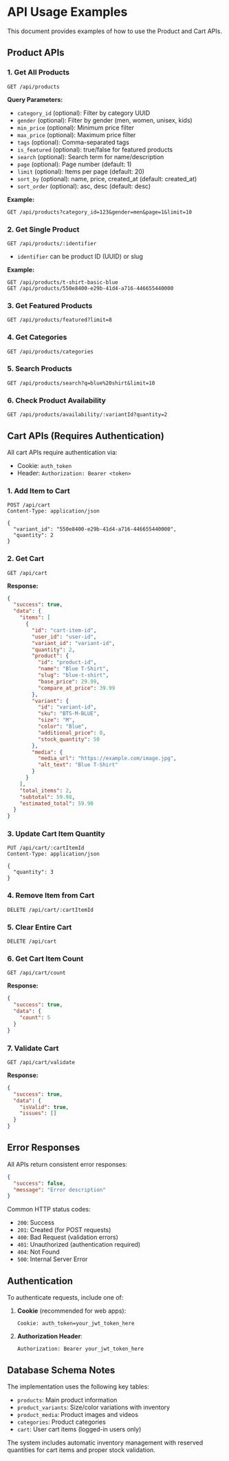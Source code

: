 # API Usage Examples

This document provides examples of how to use the Product and Cart APIs.

## Product APIs

### 1. Get All Products
```http
GET /api/products
```

**Query Parameters:**
- `category_id` (optional): Filter by category UUID
- `gender` (optional): Filter by gender (men, women, unisex, kids)
- `min_price` (optional): Minimum price filter
- `max_price` (optional): Maximum price filter
- `tags` (optional): Comma-separated tags
- `is_featured` (optional): true/false for featured products
- `search` (optional): Search term for name/description
- `page` (optional): Page number (default: 1)
- `limit` (optional): Items per page (default: 20)
- `sort_by` (optional): name, price, created_at (default: created_at)
- `sort_order` (optional): asc, desc (default: desc)

**Example:**
```http
GET /api/products?category_id=123&gender=men&page=1&limit=10
```

### 2. Get Single Product
```http
GET /api/products/:identifier
```
- `identifier` can be product ID (UUID) or slug

**Example:**
```http
GET /api/products/t-shirt-basic-blue
GET /api/products/550e8400-e29b-41d4-a716-446655440000
```

### 3. Get Featured Products
```http
GET /api/products/featured?limit=8
```

### 4. Get Categories
```http
GET /api/products/categories
```

### 5. Search Products
```http
GET /api/products/search?q=blue%20shirt&limit=10
```

### 6. Check Product Availability
```http
GET /api/products/availability/:variantId?quantity=2
```

## Cart APIs (Requires Authentication)

All cart APIs require authentication via:
- Cookie: `auth_token`
- Header: `Authorization: Bearer <token>`

### 1. Add Item to Cart
```http
POST /api/cart
Content-Type: application/json

{
  "variant_id": "550e8400-e29b-41d4-a716-446655440000",
  "quantity": 2
}
```

### 2. Get Cart
```http
GET /api/cart
```

**Response:**
```json
{
  "success": true,
  "data": {
    "items": [
      {
        "id": "cart-item-id",
        "user_id": "user-id",
        "variant_id": "variant-id",
        "quantity": 2,
        "product": {
          "id": "product-id",
          "name": "Blue T-Shirt",
          "slug": "blue-t-shirt",
          "base_price": 29.99,
          "compare_at_price": 39.99
        },
        "variant": {
          "id": "variant-id",
          "sku": "BTS-M-BLUE",
          "size": "M",
          "color": "Blue",
          "additional_price": 0,
          "stock_quantity": 50
        },
        "media": {
          "media_url": "https://example.com/image.jpg",
          "alt_text": "Blue T-Shirt"
        }
      }
    ],
    "total_items": 2,
    "subtotal": 59.98,
    "estimated_total": 59.98
  }
}
```

### 3. Update Cart Item Quantity
```http
PUT /api/cart/:cartItemId
Content-Type: application/json

{
  "quantity": 3
}
```

### 4. Remove Item from Cart
```http
DELETE /api/cart/:cartItemId
```

### 5. Clear Entire Cart
```http
DELETE /api/cart
```

### 6. Get Cart Item Count
```http
GET /api/cart/count
```

**Response:**
```json
{
  "success": true,
  "data": {
    "count": 5
  }
}
```

### 7. Validate Cart
```http
GET /api/cart/validate
```

**Response:**
```json
{
  "success": true,
  "data": {
    "isValid": true,
    "issues": []
  }
}
```

## Error Responses

All APIs return consistent error responses:

```json
{
  "success": false,
  "message": "Error description"
}
```

Common HTTP status codes:
- `200`: Success
- `201`: Created (for POST requests)
- `400`: Bad Request (validation errors)
- `401`: Unauthorized (authentication required)
- `404`: Not Found
- `500`: Internal Server Error

## Authentication

To authenticate requests, include one of:

1. **Cookie** (recommended for web apps):
   ```http
   Cookie: auth_token=your_jwt_token_here
   ```

2. **Authorization Header**:
   ```http
   Authorization: Bearer your_jwt_token_here
   ```

## Database Schema Notes

The implementation uses the following key tables:
- `products`: Main product information
- `product_variants`: Size/color variations with inventory
- `product_media`: Product images and videos
- `categories`: Product categories
- `cart`: User cart items (logged-in users only)

The system includes automatic inventory management with reserved quantities for cart items and proper stock validation.